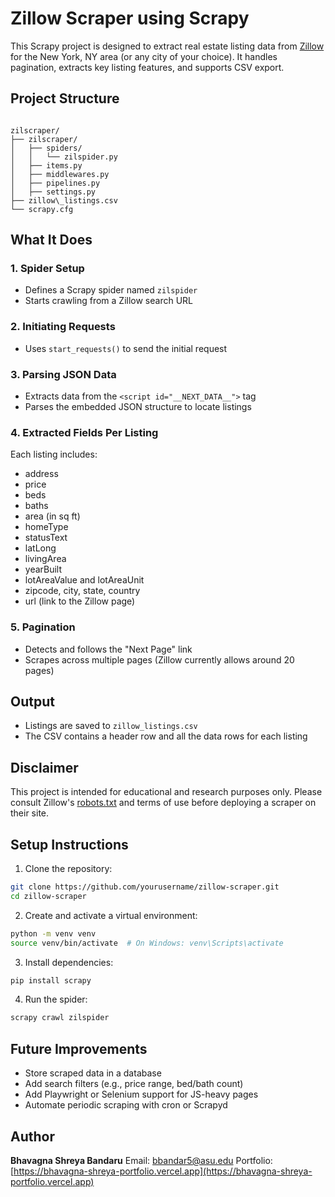 
# Zillow Scraper using Scrapy

This Scrapy project is designed to extract real estate listing data from [Zillow](https://www.zillow.com/) for the New York, NY area (or any city of your choice). It handles pagination, extracts key listing features, and supports CSV export.

## Project Structure

```

zilscraper/
├── zilscraper/
│   ├── spiders/
│   │   └── zilspider.py
│   ├── items.py
│   ├── middlewares.py
│   ├── pipelines.py
│   ├── settings.py
├── zillow\_listings.csv
└── scrapy.cfg

````

## What It Does

### 1. Spider Setup
- Defines a Scrapy spider named `zilspider`
- Starts crawling from a Zillow search URL

### 2. Initiating Requests
- Uses `start_requests()` to send the initial request

### 3. Parsing JSON Data
- Extracts data from the `<script id="__NEXT_DATA__">` tag
- Parses the embedded JSON structure to locate listings

### 4. Extracted Fields Per Listing

Each listing includes:
- address
- price
- beds
- baths
- area (in sq ft)
- homeType
- statusText
- latLong
- livingArea
- yearBuilt
- lotAreaValue and lotAreaUnit
- zipcode, city, state, country
- url (link to the Zillow page)

### 5. Pagination
- Detects and follows the "Next Page" link
- Scrapes across multiple pages (Zillow currently allows around 20 pages)

## Output

- Listings are saved to `zillow_listings.csv`
- The CSV contains a header row and all the data rows for each listing

## Disclaimer

This project is intended for educational and research purposes only. Please consult Zillow's [robots.txt](https://www.zillow.com/robots.txt) and terms of use before deploying a scraper on their site.

## Setup Instructions

1. Clone the repository:

```bash
git clone https://github.com/yourusername/zillow-scraper.git
cd zillow-scraper
````

2. Create and activate a virtual environment:

```bash
python -m venv venv
source venv/bin/activate  # On Windows: venv\Scripts\activate
```

3. Install dependencies:

```bash
pip install scrapy
```

4. Run the spider:

```bash
scrapy crawl zilspider
```

## Future Improvements

* Store scraped data in a database
* Add search filters (e.g., price range, bed/bath count)
* Add Playwright or Selenium support for JS-heavy pages
* Automate periodic scraping with cron or Scrapyd

## Author

**Bhavagna Shreya Bandaru**
Email: [bbandar5@asu.edu](mailto:bbandar5@asu.edu)
Portfolio: [https://bhavagna-shreya-portfolio.vercel.app](https://bhavagna-shreya-portfolio.vercel.app)


